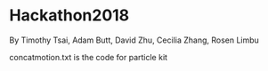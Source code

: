 # Hackathon2018
By Timothy Tsai, Adam Butt, David Zhu, Cecilia Zhang, Rosen Limbu

concatmotion.txt is the code for particle kit

